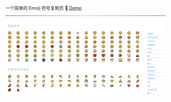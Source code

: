 一个简单的 Emoji 符号复制页 🎉 [Demo](https://ovirgo.com/emojing)

<img alt="picture 1" src="imgs/7889eaa42310aaa33fac026c8bf69960970aa7c628f21b361f8ec38e8aab8373.png" width="" />  
